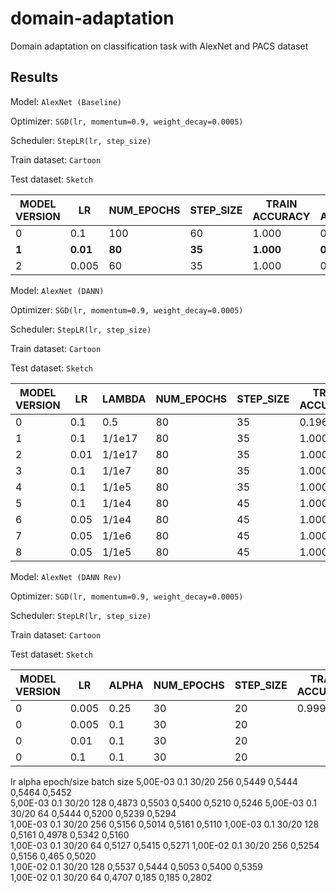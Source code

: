 # domain-adaptation
Domain adaptation on classification task with AlexNet and PACS dataset

## Results

Model: `AlexNet (Baseline)`

Optimizer: `SGD(lr, momentum=0.9, weight_decay=0.0005)`

Scheduler: `StepLR(lr, step_size)`

Train dataset: `Cartoon`

Test dataset: `Sketch`

| MODEL VERSION | LR     | NUM_EPOCHS | STEP_SIZE  | TRAIN ACCURACY | TEST ACCURACY |
|---------------|--------|------------|------------|----------------|---------------|
| 0             | 0.1    | 100        | 60         | 1.000          | 0.510         |
| **1**             | **0.01**   | **80**         | **35**         | **1.000**          | **0.567**         |
| 2             | 0.005  | 60         | 35         | 1.000          | 0.496         |



Model: `AlexNet (DANN)`

Optimizer: `SGD(lr, momentum=0.9, weight_decay=0.0005)`

Scheduler: `StepLR(lr, step_size)`

Train dataset: `Cartoon`

Test dataset: `Sketch`

| MODEL VERSION | LR     | LAMBDA | NUM_EPOCHS | STEP_SIZE  | TRAIN ACCURACY | TEST ACCURACY |
|---------------|--------|--------|------------|------------|----------------|---------------|
| 0             | 0.1    | 0.5    | 80         | 35         | 0.196          | 0.188         |
| 1             | 0.1    | 1/1e17 | 80         | 35         | 1.000          | 0.567         |
| 2             | 0.01   | 1/1e17 | 80         | 35         | 1.000          | 0.515         |
| 3             | 0.1    | 1/1e7  | 80         | 35         | 1.000          | 0.520         |
| 4             | 0.1    | 1/1e5  | 80         | 35         | 1.000          | 0.555         |
| 5             | 0.1    | 1/1e4  | 80         | 45         | 1.000          | 0.443         |
| 6             | 0.05   | 1/1e4  | 80         | 45         | 1.000          | 0.466         |
| 7             | 0.05   | 1/1e6  | 80         | 45         | 1.000          | 0.549         |
| 8             | 0.05   | 1/1e5  | 80         | 45         | 1.000          | 0.550         |




Model: `AlexNet (DANN Rev)`

Optimizer: `SGD(lr, momentum=0.9, weight_decay=0.0005)`

Scheduler: `StepLR(lr, step_size)`

Train dataset: `Cartoon`

Test dataset: `Sketch`

| MODEL VERSION | LR     | ALPHA  | NUM_EPOCHS | STEP_SIZE  | TRAIN ACCURACY | TEST ACCURACY |
|---------------|--------|--------|------------|------------|----------------|---------------|
| 0             | 0.005  | 0.25   | 30         | 20         | 0.999          | 0.596         |
| 0             | 0.005  | 0.1    | 30         | 20         |           |          |
| 0             | 0.01   | 0.1    | 30         | 20         |           |          |
| 0             | 0.1    | 0.1    | 30         | 20         |           |          |




lr         alpha epoch/size     batch size
5,00E-03	0.1	30/20	        256	        0,5449	        0,5444	0,5464		            0,5452	
5,00E-03	0.1	30/20	        128	        0,4873	        0,5503	0,5400	0,5210	        0,5246
5,00E-03	0.1	30/20	        64	        0,5444	        0,5200	0,5239		            0,5294	
1,00E-03	0.1	30/20	        256	        0,5156	        0,5014	0,5161		            0,5110
1,00E-03	0.1	30/20	        128	        0,5161	        0,4978	0,5342		            0,5160	
1,00E-03	0.1	30/20	        64	        0,5127	        0,5415			                0,5271
1,00E-02	0.1	30/20	        256	        0,5254	        0,5156	0,465		            0,5020	
1,00E-02	0.1	30/20	        128	        0,5537	        0,5444	0,5053	0,5400	        0,5359	
1,00E-02	0.1	30/20	        64	        0,4707	        0,185	0,185		            0,2802